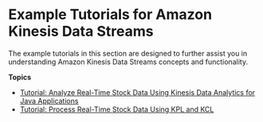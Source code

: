 # Example Tutorials for Amazon Kinesis Data Streams<a name="examples"></a>

The example tutorials in this section are designed to further assist you in understanding Amazon Kinesis Data Streams concepts and functionality\.

**Topics**
+ [Tutorial: Analyze Real\-Time Stock Data Using Kinesis Data Analytics for Java Applications](tutorial-stock-data.md)
+ [Tutorial: Process Real\-Time Stock Data Using KPL and KCL](tutorial-stock-data-kplkcl.md)